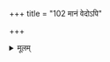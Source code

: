 +++
title = "102 मानं वेदोऽपि"

+++
<details><summary>मूलम्</summary>

मानं वेदोऽपि वक्तुर्गुणत इति परं न्यायवित्साधयिष्यन् सामान्याद् बुद्धिहेतोः प्रमितिमधिकतस्साधयत्यन्यनीत्या ।  
कार्यत्वं भेदकं स त्विह वदतु कथं धीविशेषत्वहेतौ सिद्धेऽसिद्धेऽपि नित्यप्रमितिमति विभौ निष्फलत्वादमुष्य ॥ १०२ ॥
</details>